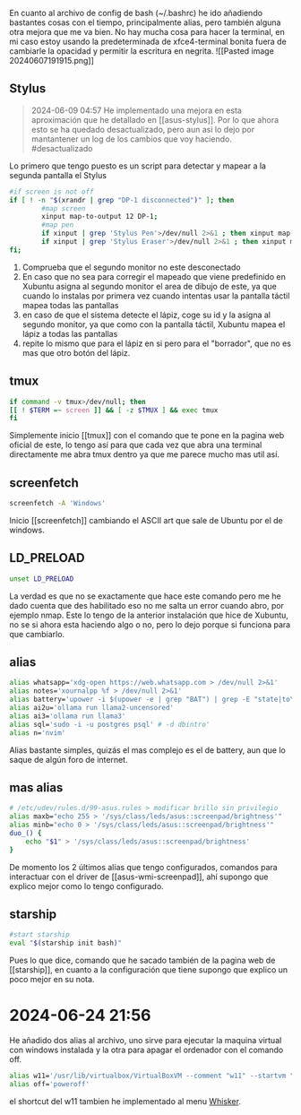 En cuanto al archivo de config de bash (~/.bashrc) he ido añadiendo bastantes cosas con el tiempo, principalmente alias, pero también alguna otra mejora que me va bien. No hay mucha cosa para hacer la terminal, en mi caso estoy usando la predeterminada de xfce4-terminal bonita fuera de cambiarle la opacidad y permitir la escritura en negrita.
![[Pasted image 20240607191915.png]]

## Stylus 

> 2024-06-09 04:57
   He implementado una mejora en esta aproximación que he detallado en [[asus-stylus]]. Por lo que ahora esto se ha quedado desactualizado, pero aun asi lo dejo por mantantener un log de los cambios que voy haciendo. #desactualizado

Lo primero que tengo puesto es un script para detectar y mapear a la segunda pantalla el Stylus 

```bash
#if screen is not off
if [ ! -n "$(xrandr | grep "DP-1 disconnected")" ]; then
        #map screen
        xinput map-to-output 12 DP-1;
        #map pen
        if xinput | grep 'Stylus Pen'>/dev/null 2>&1 ; then xinput map-to-output $(xinput | grep 'Stylus Pen' | awk '{print $8}' | cut -d= -f 2) DP-1; fi
        if xinput | grep 'Stylus Eraser'>/dev/null 2>&1 ; then xinput map-to-output $(xinput | grep 'Stylus Eraser' | awk '{print $8}' | cut -d= -f 2) DP-1; fi
fi;
```

1. Comprueba que el segundo monitor no este desconectado 
2. En caso que no sea para corregir el mapeado que viene predefinido en Xubuntu asigna al segundo monitor el area de dibujo de este, ya que cuando lo instalas por primera vez cuando intentas usar la pantalla táctil mapea todas las pantallas
3. en caso de que el sistema detecte el lápiz, coge su id y la asigna al segundo monitor, ya que como con la pantalla táctil, Xubuntu mapea el lápiz a todas las pantallas
4. repite lo mismo que para el lápiz en si pero para el "borrador", que no es mas que otro botón del lápiz.
## tmux

```bash
if command -v tmux>/dev/null; then
[[ ! $TERM =~ screen ]] && [ -z $TMUX ] && exec tmux
fi
```
Simplemente inicio [[tmux]] con el comando que te pone en la pagina web oficial de este, lo tengo así para que cada vez que abra una terminal directamente me abra tmux dentro ya que me parece mucho mas util así.

## screenfetch

```bash
screenfetch -A 'Windows'
```
Inicio [[screenfetch]] cambiando el ASCII art que sale de Ubuntu por el de windows.

## LD_PRELOAD

```bash
unset LD_PRELOAD
```
La verdad es que no se exactamente que hace este comando pero me he dado cuenta que des habilitado eso no me salta un error cuando abro, por ejemplo nmap. Este lo tengo de la anterior instalación que hice de Xubuntu, no se si ahora esta haciendo algo o no, pero lo dejo porque si funciona para que cambiarlo.

## alias

```bash
alias whatsapp='xdg-open https://web.whatsapp.com > /dev/null 2>&1'
alias notes='xournalpp %f > /dev/null 2>&1'
alias battery='upower -i $(upower -e | grep "BAT") | grep -E "state|to\ full|percentage"'
alias ai2u='ollama run llama2-uncensored'
alias ai3='ollama run llama3'
alias sql='sudo -i -u postgres psql' # -d dbintro'
alias n='nvim'
```
Alias bastante simples, quizás el mas complejo es el de battery, aun que lo saque de algún foro de internet.

## mas alias

```bash
# /etc/udev/rules.d/99-asus.rules > modificar brillo sin privilegio
alias maxb="echo 255 > '/sys/class/leds/asus::screenpad/brightness'"
alias minb="echo 0 > '/sys/class/leds/asus::screenpad/brightness'"
duo_() {
    echo "$1" > '/sys/class/leds/asus::screenpad/brightness'
}
```
De momento los 2 últimos alias que tengo configurados, comandos para interactuar con el driver de [[asus-wmi-screenpad]], ahí supongo que explico mejor como lo tengo configurado.

## starship

```bash
#start starship
eval "$(starship init bash)"
```
Pues lo que dice, comando que he sacado también de la pagina web de [[starship]], en cuanto a la configuración que tiene supongo que explico un poco mejor en su nota.


# 2024-06-24 21:56

He añadido dos alias al archivo, uno sirve para ejecutar la maquina virtual con windows instalada y la otra para apagar el ordenador con el comando off.

``` bash
alias w11='/usr/lib/virtualbox/VirtualBoxVM --comment "w11" --startvm "{aca82126-48f9-492c-90bd-e3e6fd32cebb}" &'
alias off='poweroff'  
```

el shortcut del w11 tambien he implementado al menu [Whisker](xfce#Whisker).

